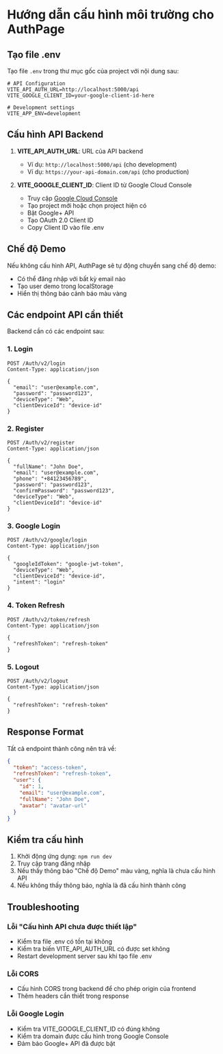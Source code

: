 # Hướng dẫn cấu hình môi trường cho AuthPage

## Tạo file .env

Tạo file `.env` trong thư mục gốc của project với nội dung sau:

```env
# API Configuration
VITE_API_AUTH_URL=http://localhost:5000/api
VITE_GOOGLE_CLIENT_ID=your-google-client-id-here

# Development settings
VITE_APP_ENV=development
```

## Cấu hình API Backend

1. **VITE_API_AUTH_URL**: URL của API backend
   - Ví dụ: `http://localhost:5000/api` (cho development)
   - Ví dụ: `https://your-api-domain.com/api` (cho production)

2. **VITE_GOOGLE_CLIENT_ID**: Client ID từ Google Cloud Console
   - Truy cập [Google Cloud Console](https://console.cloud.google.com/)
   - Tạo project mới hoặc chọn project hiện có
   - Bật Google+ API
   - Tạo OAuth 2.0 Client ID
   - Copy Client ID vào file .env

## Chế độ Demo

Nếu không cấu hình API, AuthPage sẽ tự động chuyển sang chế độ demo:
- Có thể đăng nhập với bất kỳ email nào
- Tạo user demo trong localStorage
- Hiển thị thông báo cảnh báo màu vàng

## Các endpoint API cần thiết

Backend cần có các endpoint sau:

### 1. Login
```
POST /Auth/v2/login
Content-Type: application/json

{
  "email": "user@example.com",
  "password": "password123",
  "deviceType": "Web",
  "clientDeviceId": "device-id"
}
```

### 2. Register
```
POST /Auth/v2/register
Content-Type: application/json

{
  "fullName": "John Doe",
  "email": "user@example.com",
  "phone": "+84123456789",
  "password": "password123",
  "confirmPassword": "password123",
  "deviceType": "Web",
  "clientDeviceId": "device-id"
}
```

### 3. Google Login
```
POST /Auth/v2/google/login
Content-Type: application/json

{
  "googleIdToken": "google-jwt-token",
  "deviceType": "Web",
  "clientDeviceId": "device-id",
  "intent": "login"
}
```

### 4. Token Refresh
```
POST /Auth/v2/token/refresh
Content-Type: application/json

{
  "refreshToken": "refresh-token"
}
```

### 5. Logout
```
POST /Auth/v2/logout
Content-Type: application/json

{
  "refreshToken": "refresh-token"
}
```

## Response Format

Tất cả endpoint thành công nên trả về:

```json
{
  "token": "access-token",
  "refreshToken": "refresh-token",
  "user": {
    "id": 1,
    "email": "user@example.com",
    "fullName": "John Doe",
    "avatar": "avatar-url"
  }
}
```

## Kiểm tra cấu hình

1. Khởi động ứng dụng: `npm run dev`
2. Truy cập trang đăng nhập
3. Nếu thấy thông báo "Chế độ Demo" màu vàng, nghĩa là chưa cấu hình API
4. Nếu không thấy thông báo, nghĩa là đã cấu hình thành công

## Troubleshooting

### Lỗi "Cấu hình API chưa được thiết lập"
- Kiểm tra file .env có tồn tại không
- Kiểm tra biến VITE_API_AUTH_URL có được set không
- Restart development server sau khi tạo file .env

### Lỗi CORS
- Cấu hình CORS trong backend để cho phép origin của frontend
- Thêm headers cần thiết trong response

### Lỗi Google Login
- Kiểm tra VITE_GOOGLE_CLIENT_ID có đúng không
- Kiểm tra domain được cấu hình trong Google Console
- Đảm bảo Google+ API đã được bật
